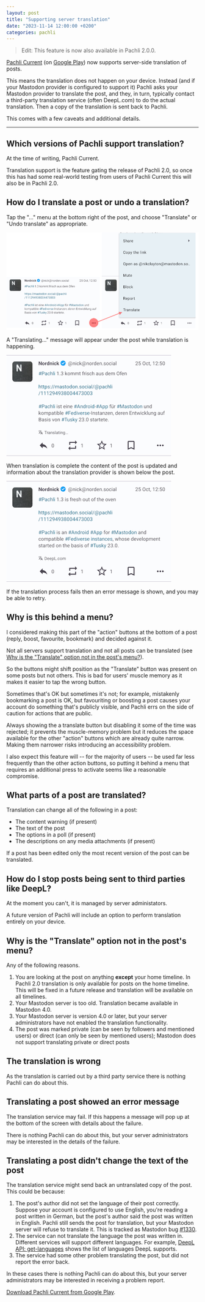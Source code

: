 ```yaml
---
layout: post
title: "Supporting server translation"
date: "2023-11-14 12:00:00 +0200"
categories: pachli
---
```


> Edit: This feature is now also available in Pachli 2.0.0.

[Pachli Current](/download) (on [Google Play](https://play.google.com/store/apps/details?id=app.pachli.current)) now supports server-side translation of posts.

This means the translation does not happen on your device. Instead (and if your Mastodon provider is configured to support it) Pachli asks your Mastodon provider to translate the post, and they, in turn, typically contact a third-party translation service (often DeepL.com) to do the actual translation. Then a copy of the translation is sent back to Pachli.

This comes with a few caveats and additional details.

<!--more-->

---

## Which versions of Pachli support translation?

At the time of writing, Pachli Current.

Translation support is the feature gating the release of Pachli 2.0, so once this has had some real-world testing from users of Pachli Current this will also be in Pachli 2.0.

## How do I translate a post or undo a translation?

Tap the "..." menu at the bottom right of the post, and choose "Translate" or "Undo translate" as appropriate.

![Screenshot showing the "Translate" menu for a post](/assets/posts/2023-11-xx-server-translation/translate-menu.png)

A "Translating..." message will appear under the post while translation is happening.

![Screenshot showing Pachli Current translating a post](/assets/posts/2023-11-xx-server-translation/translating.png)

 When translation is complete the content of the post is updated and information about the translation provider is shown below the post.

![Screenshot showing a translated post in Pachli Current](/assets/posts/2023-11-xx-server-translation/translated.png)

If the translation process fails then an error message is shown, and you may be able to retry.

## Why is this behind a menu?

I considered making this part of the "action" buttons at the bottom of a post (reply, boost, favourite, bookmark) and decided against it.

Not all servers support translation and not all posts can be translated (see [Why is the "Translate" option not in the post's menu?](#why-is-the-translate-option-not-in-the-posts-menu)).

So the buttons might shift position as the "Translate" button was present on some posts but not others. This is bad for users' muscle memory as it makes it easier to tap the wrong button.

Sometimes that's OK but sometimes it's not; for example, mistakenly bookmarking a post is OK, but favouriting or boosting a post causes your account do something that's publicly visible, and Pachli errs on the side of caution for actions that are public.

Always showing the a translate button but disabling it some of the time was rejected; it prevents the muscle-memory problem but it reduces the space available for the other "action" buttons which are already quite narrow. Making them narrower risks introducing an accessibility problem.

I also expect this feature will -- for the majority of users -- be used far less frequently than the other action buttons, so putting it behind a menu that requires an additional press to activate seems like a reasonable compromise.

## What parts of a post are translated?

Translation can change all of the following in a post:

- The content warning (if present)
- The text of the post
- The options in a poll (if present)
- The descriptions on any media attachments (if present)

If a post has been edited only the most recent version of the post can be translated.

## How do I stop posts being sent to third parties like DeepL?

At the moment you can't, it is managed by server administators.

A future version of Pachli will include an option to perform translation entirely on your device.

## Why is the "Translate" option not in the post's menu?

Any of the following reasons.

1. You are looking at the post on anything **except** your home timeline. In Pachli 2.0 translation is only available for posts on the home timeline. This will be fixed in a future release and translation will be available on all timelines.
2. Your Mastodon server is too old. Translation became available in Mastodon 4.0.
3. Your Mastodon server is version 4.0 or later, but your server administrators have not enabled the translation functionality.
4. The post was marked private (can be seen by followers and mentioned users) or direct (can only be seen by mentioned users); Mastodon does not support translating private or direct posts

## The translation is wrong

As the translation is carried out by a third party service there is nothing Pachli can do about this.

## Translating a post showed an error message

The translation service may fail. If this happens a message will pop up at the bottom of the screen with details about the failure.

There is nothing Pachli can do about this, but your server administrators may be interested in the details of the failure.

## Translating a post didn't change the text of the post

The translation service might send back an untranslated copy of the post. This could be because:

1. The post's author did not set the language of their post correctly. Suppose your account is configured to use English, you're reading a post written in German, but the post's author said the post was written in English. Pachli still sends the post for translation, but your Mastodon server will refuse to translate it. This is tracked as Mastodon bug [#1330](https://github.com/mastodon/documentation/issues/1330).
2. The service can not translate the language the post was written in. Different services will support different languages. For example, [DeepL API: get-languages](https://www.deepl.com/docs-api/general/get-languages/) shows the list of languages DeepL supports.
3. The service had some other problem translating the post, but did not report the error back.

In these cases there is nothing Pachli can do about this, but your server administrators may be interested in receiving a problem report.

[Download Pachli Current from Google Play](https://play.google.com/store/apps/details?id=app.pachli.current).